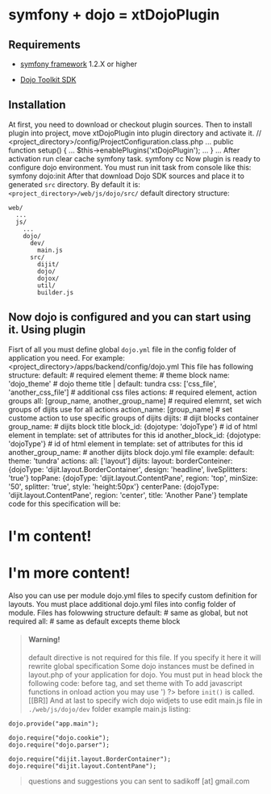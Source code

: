 symfony + dojo = xtDojoPlugin
================================

Requirements
------------
* [symfony framework](http://www.symfony-project.org/installation) 1.2.X or higher

* [Dojo Toolkit SDK](http://www.dojotoolkit.org/download/)

Installation
------------
At first, you need to download or checkout plugin sources. Then to install plugin into project, 
move xtDojoPlugin into plugin directory and activate it.
    // <project_directory>/config/ProjectConfiguration.class.php
    ...
    public function setup() 
    {
    ...
        $this->enablePlugins('xtDojoPlugin');
    ...
    }
    ...
After activation run clear cache symfony task.
    symfony cc
Now plugin is ready to configure dojo environment. You must run init task 
from console like this:
    symfony dojo:init
After that download Dojo SDK sources and place it to generated `src` directory. By default it is: `<project_directory>/web/js/dojo/src/`
    default directory structure:

    web/
      ...
      js/
        ...
        dojo/
          dev/
            main.js
          src/
            dijit/
            dojo/
            dojox/
            util/
            builder.js
Now dojo is configured and you can start using it.
Using plugin
------------
Fisrt of all you must define global `dojo.yml` file in the config folder of application you need. For example:
    <project_directory>/apps/backend/config/dojo.yml
This file has following structure:
    default: # required element
      theme: # theme block
        name: 'dojo_theme' # dojo theme title | default: tundra
        css:  ['css_file', 'another_css_file'] # additional css files
      actions: # required element, action groups
        all: [group_name, another_group_name] # required elemrnt, set wich groups of dijits use for all actions
        action_name: [group_name] # set custome action to use specific groups of dijits
      dijits: # dijit blocks container
        group_name: # dijits block title
          block_id: {dojotype: 'dojoType'} # id of html element in template: set of attributes for this id
          another_block_id: {dojotype: 'dojoType'} # id of html element in template: set of attributes for this id
        another_group_name: # another dijits block
dojo.yml file example:
    default:
      theme: 'tundra'
      actions:
        all: ['layout']
      dijits:
        layout:
          borderConteiner: {dojoType: 'dijit.layout.BorderContainer', design: 'headline', liveSplitters: 'true'}
          topPane: {dojoType: 'dijit.layout.ContentPane', region: 'top', minSize: '50', splitter: 'true', style: 'height:50px'}
          centerPane: {dojoType: 'dijit.layout.ContentPane', region: 'center', title: 'Another Pane'}
template code for this specification will be:
    <div id="borderConteiner">
      <div id="topPane" title="The Title">
        <h1>I'm content!</h1>
      </div>
      <div id="centerPane">
        <h1>I'm more content!</h1>
      </div>
    </div>
Also you can use per module dojo.yml files to specify custom definition for layouts. You must place additional dojo.yml files into config folder of module. Files has folowwing structure
    default: # same as global, but not required
    all: # same as default excepts theme block 
> #### Warning!
> default directive is not required for this file. If you specify it here it will rewrite global specification
Some dojo instances must be defined in layout.php of your application for dojo. You must put in head block the following code:
    <?php echo dojo::init() ?>
before </head> tag, and set theme with
    <body class="<?php echo dojo::$theme ?>">
To add javascript functions in onload action you may use
    <?php dojo::addOnLoad('<your javascript code here>') ?>
before `init()` is called.
[[BR]]
And at last to specify wich dojo widjets to use edit main.js file in `./web/js/dojo/dev` folder
    example main.js listing:

    dojo.provide("app.main");

    dojo.require("dojo.cookie");
    dojo.require("dojo.parser");

    dojo.require("dijit.layout.BorderContainer");
    dojo.require("dijit.layout.ContentPane");

> questions and suggestions you can sent to sadikoff [at] gmail.com

